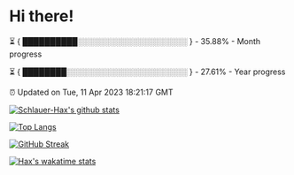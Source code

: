 # Hi there!

⏳ { ██████████░░░░░░░░░░░░░░░░░░░░ } - 35.88% - Month progress

⏳ { ████████░░░░░░░░░░░░░░░░░░░░░░ } - 27.61% - Year progress

⏰ Updated on Tue, 11 Apr 2023 18:21:17 GMT


[![Schlauer-Hax's github stats](https://github-readme-stats.vercel.app/api?username=Schlauer-Hax&show_icons=true&theme=dark&count_private=true)](https://github.com/Schlauer-Hax)


[![Top Langs](https://github-readme-stats.vercel.app/api/top-langs/?username=Schlauer-Hax&layout=compact&theme=dark)](https://github.com/Schlauer-Hax?tab=repositories)

[![GitHub Streak](https://streak-stats.demolab.com?user=Schlauer-Hax&theme=dark)](https://git.io/streak-stats)

[![Hax's wakatime stats](https://github-readme-stats.vercel.app/api/wakatime?username=Hax&theme=dark)](https://wakatime.com/@Hax)

